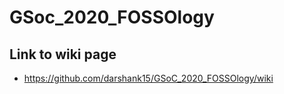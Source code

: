 # GSoc_2020_FOSSOlogy

## Link to wiki page
* https://github.com/darshank15/GSoC_2020_FOSSOlogy/wiki
